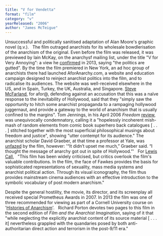 ```yaml
---
title: "V for Vendetta"
format: "film"
category: "v"
yearReleased: "2006"
author: "James McTeigue"
---
```

Unsuccessful and politically sanitised  adaptation of Alan Moore's graphic novel (q.v.).
 
The film outraged anarchists for its wholesale  bowdlerisation of the anarchism of the original. Even before the  film was released, it was previewed by Iain McKay, on the anarchysf  mailing list, under the title "V for Very Annoying": a view he <a href="http://anarchism.pageabode.com/anarcho/anarchist-science-fiction-few-random-thoughts-current-crisis"> confirmed</a> in 2013, saying "the politics are gutted". By the time  the film premiered in New York, an ad hoc group of anarchists there  had launched AforAnarchy.com, a website and education campaign  designed to reinject anarchist politics into the film, and to  radicalise its audiences. The website was well-received elsewhere in  the US, and in Spain, Turkey, the UK, Australia, and Singapore. <a href="http://www.anarkismo.net/article/3075?language=en&amp;topic=culture&amp;comment_limit=0&amp;condense_comments=false#comment2665"> Steve McFarland</a>, for afor@, defending against an accusation that  this was a naïve response to the inevitability of Hollywood, said  that they "simply saw the opportunity to hitch some anarchist  propaganda to a rampaging hollywood juggernaut, and provide a  gateway to the world of anarchism that is usually confined to the  margins". Tom Jennings, in his April 2006 _Freedom_ <a href="http://web.archive.org/web/20140428043056/http:/www.tomjennings.pwp.blueyonder.co.uk/VSigns.html"> review</a>, was unequivocally condemnatory, calling it a  "hopelessly incoherent mish-mash of random elements from comic book  superhero back catalogues [ . . . ] stitched together with the most  superficial philosophical musings about freedom and justice",  showing "utter contempt for its audience." The  anarchist scholar David Graeber, at that time a professor at Yale,  was <a href="https://web.archive.org/web/20080313155014/http:/jscms.jrn.columbia.edu/cns/2006-05-02/launder-anarchistfight/"> unfazed</a> by the film, however: '“It didn’t upset me much,”  Graeber said. “I thought the message of anarchy got out in spite of  Hollywood.”'
 
For <a href="http://digitalcommons.calpoly.edu/cgi/viewcontent.cgi?article=1014&amp;context=hist_fac"> Lewis Call</a>,
 
"This film has been widely criticised, but  critics overlook the film's valuable contributions. In the film, the  face of Fawkes provides the basis for sophisticated representations  of sexuality, mass media systems and anarchist political action.  Through its visual iconography, the film thus provides mainstream  cinema audiences with an effective introduction to the symbolic  vocabulary of post modern anarchism."

Despite the general hostility, the movie, its  director, and its screenplay all received special Prometheus Awards  in 2007. In 2013 the film was one of three recommended for viewing  as part of a Cornell University course on '<a href="http://web.archive.org/web/20130606175110/http:/history.arts.cornell.edu/HIST%201955%20SP13%20-%20Craib.pdf">Histories  of Anarchism</a>'.
 
Richard Porton devotes two pages to this film in the second edition of _Film and the Anarchist Imagination_, saying of it that "while neglecting the explicitly anarchist content of its source material [ . . . it] nevertheless grappled with the quandaries posed by both anti-authoritarian direct action and terrorism in the post-9/11 era."
